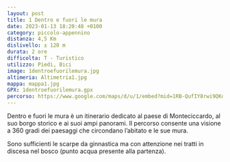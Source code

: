 ```yaml
---
layout: post
title: 1 Dentro e fuori le mura
date: 2023-01-13 18:20:48 +0100
category: piccolo-appennino
distanza: 4,5 Km
dislivello:	± 120 m
durata:	2 ore
difficolta:	T - Turistico
utilizzo: Piedi, Bici
image: 1dentroefuorilemura.jpg
altimeria: Altimetria1.jpg
mappa: mappa1.jpg
GPX: 1dentroefuorilemura.gpx
percorso: https://www.google.com/maps/d/u/1/embed?mid=1RB-QufIY8rwi9QKqK5RXN1guHptrIbA&ehbc=2E312F
---
```


Dentro e fuori le mura è un itinerario dedicato al paese di Monteciccardo, al suo borgo storico e ai suoi ampi panorami. Il percorso consente una visione a 360 gradi dei paesaggi che circondano l’abitato e le sue mura.

Sono sufficienti le scarpe da ginnastica ma con attenzione nei tratti in discesa nel bosco (punto acqua presente alla partenza). 

